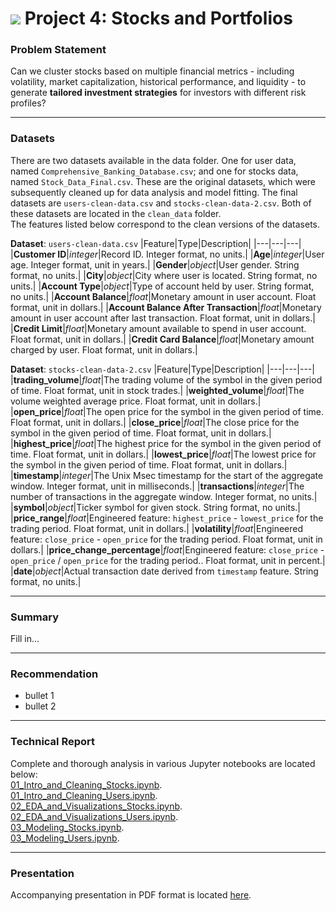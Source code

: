 # ![](https://ga-dash.s3.amazonaws.com/production/assets/logo-9f88ae6c9c3871690e33280fcf557f33.png) Project 4: Stocks and Portfolios

### Problem Statement

Can we cluster stocks based on multiple financial metrics - including volatility, market capitalization, historical performance, and liquidity - to generate **tailored investment strategies** for investors with different risk profiles?


-----

### Datasets

There are two datasets available in the data folder.  One for user data, named `Comprehensive_Banking_Database.csv`; and one for stocks data, named `Stock_Data_Final.csv`.  These are the original datasets, which were subsequently cleaned up for data analysis and model fitting.  The final datasets are `users-clean-data.csv` and `stocks-clean-data-2.csv`.  Both of these datasets are located in the `clean_data` folder.<br>
The features listed below correspond to the clean versions of the datasets.


**Dataset**: `users-clean-data.csv`
|Feature|Type|Description|
|---|---|---|
|**Customer ID**|_integer_|Record ID. Integer format, no units.|
|**Age**|_integer_|User age. Integer format, unit in years.|
|**Gender**|_object_|User gender. String format, no units.|
|**City**|_object_|City where user is located. String format, no units.|
|**Account Type**|_object_|Type of account held by user. String format, no units.|
|**Account Balance**|_float_|Monetary amount in user account. Float format, unit in dollars.|
|**Account Balance After Transaction**|_float_|Monetary amount in user account after last transaction. Float format, unit in dollars.|
|**Credit Limit**|_float_|Monetary amount available to spend in user account. Float format, unit in dollars.|
|**Credit Card Balance**|_float_|Monetary amount charged by user. Float format, unit in dollars.|

**Dataset**: `stocks-clean-data-2.csv`
|Feature|Type|Description|
|---|---|---|
|**trading_volume**|_float_|The trading volume of the symbol in the given period of time. Float format, unit in stock trades.|
|**weighted_volume**|_float_|The volume weighted average price. Float format, unit in dollars.|
|**open_price**|_float_|The open price for the symbol in the given period of time. Float format, unit in dollars.|
|**close_price**|_float_|The close price for the symbol in the given period of time. Float format, unit in dollars.|
|**highest_price**|_float_|The highest price for the symbol in the given period of time. Float format, unit in dollars.|
|**lowest_price**|_float_|The lowest price for the symbol in the given period of time. Float format, unit in dollars.|
|**timestamp**|_integer_|The Unix Msec timestamp for the start of the aggregate window. Integer format, unit in milliseconds.|
|**transactions**|_integer_|The number of transactions in the aggregate window. Integer format, no units.|
|**symbol**|_object_|Ticker symbol for given stock. String format, no units.|
|**price_range**|_float_|Engineered feature: `highest_price` - `lowest_price` for the trading period. Float format, unit in dollars.|
|**volatility**|_float_|Engineered feature: `close_price` - `open_price` for the trading period. Float format, unit in dollars.|
|**price_change_percentage**|_float_|Engineered feature: `close_price` - `open_price` / `open_price` for the trading period.. Float format, unit in percent.|
|**date**|_object_|Actual transaction date derived from `timestamp` feature. String format, no units.|

---

### Summary

Fill in...


---

### Recommendation

* bullet 1
* bullet 2

---

### Technical Report

Complete and thorough analysis in various Jupyter notebooks are located below:<br> 
[01_Intro_and_Cleaning_Stocks.ipynb](./notebooks/01_Intro_and_Cleaning_Stocks.ipynb).<br>
[01_Intro_and_Cleaning_Users.ipynb](./notebooks/01_Intro_and_Cleaning_Users.ipynb).<br>
[02_EDA_and_Visualizations_Stocks.ipynb](./notebooks/02_EDA_and_Visualizations_Stocks.ipynb).<br>
[02_EDA_and_Visualizations_Users.ipynb](./notebooks/02_EDA_and_Visualizations_Users.ipynb).<br>
[03_Modeling_Stocks.ipynb](./notebooks/03_Modeling_Stocks.ipynb).<br>
[03_Modeling_Users.ipynb](./notebooks/03_Modeling_Users.ipynb).<br>

---


### Presentation

Accompanying presentation in PDF format is located [here](./presentation/).

